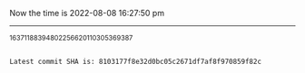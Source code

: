 Now the time is 2022-08-08 16:27:50 pm

---

<small>16371188394802256620110305369387</small>

```txt

Latest commit SHA is: 8103177f8e32d0bc05c2671df7af8f970859f82c
```
